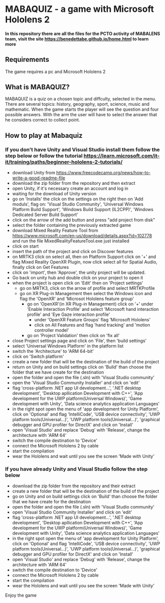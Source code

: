 # MABAQUIZ - a game with Microsoft Hololens 2
#### In this repository there are all the files for the PCTO activity of MABALENS team, visit the site https://benedettabe.github.io/home.html to learn more

## Requirements
The game requires a pc and Microsoft Hololens 2

## What is MABAQUIZ?
MABAQUIZ is a quiz on a chosen topic and diffculty, selected in the menu.
There are several topics: history, geography, sport, science, music and mathematic.
When the game starts the player will see the question and four possible answers. 
With the arm the user will have to select the answer that he considers correct to collect point.

## How to play at Mabaquiz
### If you don't have Unity and Visual Studio install them follow the step below or follow the tutorial https://learn.microsoft.com/it-it/training/paths/beginner-hololens-2-tutorials/
* download Unity from https://www.freecodecamp.org/news/how-to-write-a-good-readme-file
* download the zip folder from the repository and then extract
* open Unity, if it's necessary create an account and log in
* waiting for the download of Unity version
* go on 'Installs' the click on the settings on the right then on 'Add moduls', flag on: 'Visual Studio Community', 'Universal Windows Platform Build Support',  'Windows Build Support (IL2CPP)', 'Windows Dedicated Server Build Support'
* click on the arrow of the add button and press "add project from disk"
* select the folder containing the previously extracted game
* download Mixed Reality Feature Tool from https://www.microsoft.com/en-us/download/details.aspx?id=102778 and run the file MixedRealityFeatureTool.exe just installed
* click on start
* insert the path of the project and click on Discover features
* on MRTK3 click on select all, then on Platform Support click on '+' and flag Mixed Reality OpenXR Plugin, now click select all for Spatial Audio, finally click on Get Features
* click on 'import', then 'Approve', the unity project will be updated.
* Go back on unity hub and double click on your project to open it
* when the project is open click on 'Edit' then on 'Project settings'
  * go on MRTK3, click on the arrow of profile and select MRTKProfile
  * go on XR Plug-in Management then select the Windows icon and flag the 'OpenXR' and 'Microsot Hololens feature group'
    * go on 'OpenXR'(in XR Plug-in Management) click on '+' under 'Enable Interaction Profile' and select 'Microsoft hand interaction profile' and 'Eye Gaze interaction profile'
      * under 'OpenXR Feature Groups' flag 'Microsoft Hololens'
      * click on All Features and flag 'hand tracking' and 'motion controller model'
    * go on 'Project Validation' then click on 'fix all'
* close Project settings page and click on 'File', then 'build settings'
* select 'Universal Windows Platform' in the platform list
* switch the 'Architecture' to 'ARM 64-bit'
* click on 'Switch platform'
* create a new folder that will be the destination of the build of the project
* return on Unity and on build settings click on 'Build' than choose the folder that we have create for the destination
* open the folder and open the file (.sln) with 'Visual Studio community'
* open the 'Visual Studio Community Installer' and click on 'edit'
* flag 'cross-platform .NET app UI development...', '.NET desktop development', 'Desktop apllication Development with C++', 'App development for the UWP platform(Universal Windows)', 'Game development with Unity', 'Data science analytics application Languages'
* in the right spot open the menu of 'app development for Unity Platform', click on 'Optional' and flag 'IntelliCode', 'USB device connectivity', 'UWP platform tools(Universal...)', 'UWP platform tools(Universal...)', 'graphical debugger and GPU profiler for DirectX' and click on 'Install'
* open 'Visual Studio' and replace 'Debug' with 'Release', change the architecture with 'ARM 64'
* switch the compile destination to 'Device'
* connect the Microsoft Hololens 2 by cable
* start the compilation
* wear the Hololens and wait until you see the screen 'Made with Unity'


### If you have already Unity and Visual Studio follow the step below
* download the zip folder from the repository and their extract
* create a new folder that will be the destination of the build of the project
* go on Unity and on build settings click on 'Build' than choose the folder that we have create for the destination
* open the folder and open the file (.sln) with 'Visual Studio community'
* open 'Visual Studio Community Installer' and click on 'edit'
* flag 'cross-platform .NET app UI development...', '.NET desktop development', 'Desktop apllication Development with C++', 'App development for the UWP platform(Universal Windows)', 'Game development with Unity', 'Data science analytics application Languages'
* in the right spot open the menu of 'app development for Unity Platform', click on 'Optional' and flag 'IntelliCode', 'USB device connectivity', 'UWP platform tools(Universal...)', 'UWP platform tools(Universal...)', 'graphical debugger and GPU profiler for DirectX' and click on 'Install'
* open 'Visual Studio' and replace 'Debug' with 'Release', change the architecture with 'ARM 64'
* switch the compile destination to 'Device'
* connect the Microsoft Hololens 2 by cable
* start the compilation
* wear the Hololens and wait until you see the screen 'Made with Unity'

Enjoy the game
